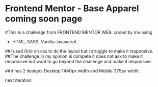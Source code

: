 
# Frontend Mentor - Base Apparel coming soon page

#This is a challenge from FRONTEND MENTOR  WEB.
coded by me using
  - HTML, SASS, Vanilla Javascript.

##I used Grid on css to do the layout  but i struggle to make it responsive.
##The challenge in my opinion is compete it does not ask to make it responsive but want to go beyond the challenge and make it responsive.

##It has 2 designs Desktop 1440px width and Mobile 375px width.

next iteration
